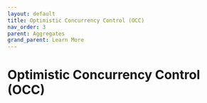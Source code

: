 ```yaml
---
layout: default
title: Optimistic Concurrency Control (OCC)
nav_order: 3
parent: Aggregates
grand_parent: Learn More
---
```


# Optimistic Concurrency Control (OCC)
